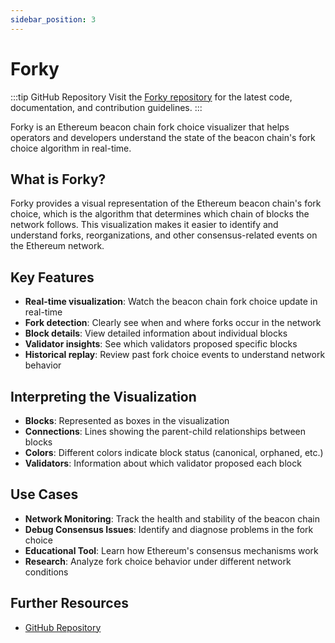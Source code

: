 ```yaml
---
sidebar_position: 3
---
```


# Forky

:::tip GitHub Repository
Visit the [Forky repository](https://github.com/ethpandaops/forky) for the latest code, documentation, and contribution guidelines.
:::

Forky is an Ethereum beacon chain fork choice visualizer that helps operators and developers understand the state of the beacon chain's fork choice algorithm in real-time.

## What is Forky?

Forky provides a visual representation of the Ethereum beacon chain's fork choice, which is the algorithm that determines which chain of blocks the network follows. This visualization makes it easier to identify and understand forks, reorganizations, and other consensus-related events on the Ethereum network.

## Key Features

- **Real-time visualization**: Watch the beacon chain fork choice update in real-time
- **Fork detection**: Clearly see when and where forks occur in the network
- **Block details**: View detailed information about individual blocks
- **Validator insights**: See which validators proposed specific blocks
- **Historical replay**: Review past fork choice events to understand network behavior

## Interpreting the Visualization

- **Blocks**: Represented as boxes in the visualization
- **Connections**: Lines showing the parent-child relationships between blocks
- **Colors**: Different colors indicate block status (canonical, orphaned, etc.)
- **Validators**: Information about which validator proposed each block

## Use Cases

- **Network Monitoring**: Track the health and stability of the beacon chain
- **Debug Consensus Issues**: Identify and diagnose problems in the fork choice
- **Educational Tool**: Learn how Ethereum's consensus mechanisms work
- **Research**: Analyze fork choice behavior under different network conditions

## Further Resources

- [GitHub Repository](https://github.com/ethpandaops/forky) 